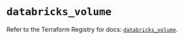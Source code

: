 # `databricks_volume`

Refer to the Terraform Registry for docs: [`databricks_volume`](https://registry.terraform.io/providers/databricks/databricks/1.65.1/docs/resources/volume).
